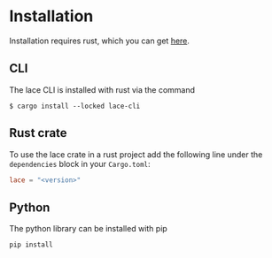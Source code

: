 # Installation


Installation requires rust, which you can get [here](https://www.rust-lang.org/tools/install).

## CLI

The lace CLI is installed with rust via the command

```console
$ cargo install --locked lace-cli
```

## Rust crate

To use the lace crate in a rust project add the following line under the
`dependencies` block in your `Cargo.toml`:

```toml
lace = "<version>"
```

## Python

The python library can be installed with pip

```console
pip install
```

